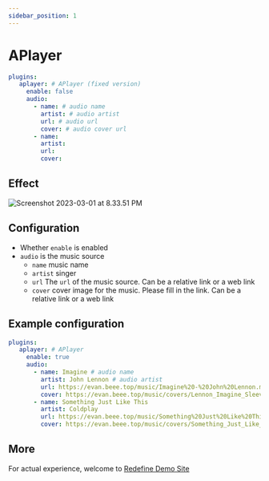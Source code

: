 ```yaml
---
sidebar_position: 1
---
```


# APlayer

```yaml
plugins:
   aplayer: # APlayer (fixed version)
     enable: false
     audio:
       - name: # audio name
         artist: # audio artist
         url: # audio url
         cover: # audio cover url
       - name:
         artist:
         url:
         cover:
```

## Effect

![Screenshot 2023-03-01 at 8.33.51 PM](https://evan.beee.top/img/2023/03/01/bfba84ee6ee020b9923a94fa9a14a2b7.png)

## Configuration

- Whether `enable` is enabled
- `audio` is the music source
   - `name` music name
   - `artist` singer
   - `url` The `url` of the music source. Can be a relative link or a web link
   - `cover` cover image for the music. Please fill in the link. Can be a relative link or a web link

## Example configuration

```yaml
plugins:
   aplayer: # APlayer
     enable: true
     audio:
       - name: Imagine # audio name
         artist: John Lennon # audio artist
         url: https://evan.beee.top/music/Imagine%20-%20John%20Lennon.mp3 # audio url
         cover: https://evan.beee.top/music/covers/Lennon_Imagine_Sleeve_1975.jpg # audio cover
       - name: Something Just Like This
         artist: Coldplay
         url: https://evan.beee.top/music/Something%20Just%20Like%20This%20-%20The%20Chainsmokers%E3%80%81Coldplay.mp3
         cover: https://evan.beee.top/music/covers/Something_Just_Like_This.png
```



## More

For actual experience, welcome to [Redefine Demo Site](https://redefine.ohevan.com/2022/10/02/theme-demo/)
